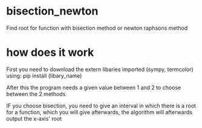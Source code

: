 # bisection_newton
Find root for function with bisection method or newton raphsons method

# how does it work
First you need to download the extern libaries imported (sympy, termcolor)
using: pip install (libary_name)

After this the program needs a given value between 1 and 2 to choose between
the 2 methods

IF you choose bisection, you need to give an interval in which there is a root for a function, which you will give afterwards, the algorithm will afterwards output the x-axis' root
